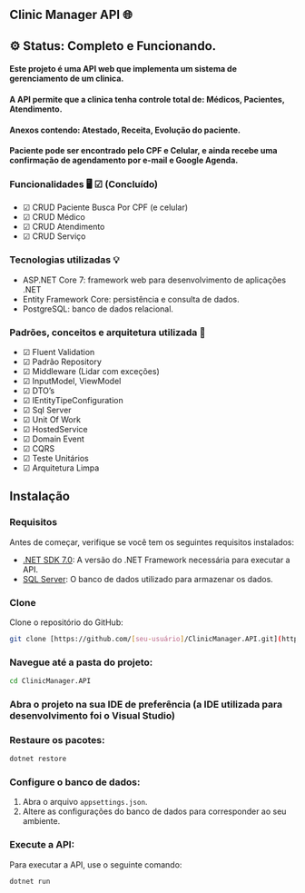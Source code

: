 ## Clinic Manager API 🌐

## ⚙️ Status: Completo e Funcionando.

#### Este projeto é uma API web que implementa um sistema de gerenciamento de um clinica.
#### A API permite que a clinica tenha controle total de: Médicos, Pacientes, Atendimento.
#### Anexos contendo: Atestado, Receita, Evolução do paciente.
#### Paciente pode ser encontrado pelo CPF e Celular, e ainda recebe uma confirmação de agendamento por e-mail e Google Agenda.


### Funcionalidades 🖥️  ☑ (Concluído)


- ☑ CRUD Paciente Busca Por CPF (e celular)
- ☑ CRUD Médico
- ☑ CRUD Atendimento
- ☑ CRUD Serviço

### Tecnologias utilizadas 💡

- ASP.NET Core 7: framework web para desenvolvimento de aplicações .NET
- Entity Framework Core: persistência e consulta de dados.
- PostgreSQL: banco de dados relacional.
  

### Padrões, conceitos e arquitetura utilizada 📂

- ☑ Fluent Validation
- ☑ Padrão Repository
- ☑ Middleware (Lidar com exceções)
- ☑ InputModel, ViewModel
- ☑ DTO’s 
- ☑ IEntityTipeConfiguration 
- ☑ Sql Server 
- ☑ Unit Of Work
- ☑ HostedService
- ☑ Domain Event
- ☑ CQRS
- ☑ Teste Unitários
- ☑ Arquitetura Limpa

## Instalação

### Requisitos

Antes de começar, verifique se você tem os seguintes requisitos instalados:

- [.NET SDK 7.0](https://dotnet.microsoft.com/download/dotnet/7.0): A versão do .NET Framework necessária para executar a API.
- [SQL Server](https://www.microsoft.com/en-us/sql-server): O banco de dados utilizado para armazenar os dados.

### Clone

Clone o repositório do GitHub:

```bash
git clone [https://github.com/[seu-usuário]/ClinicManager.API.git](https://github.com/viniciusvasconcelos9/Porfolio.git)
```

### Navegue até a pasta do projeto:

```bash
cd ClinicManager.API
```

### Abra o projeto na sua IDE de preferência (a IDE utilizada para desenvolvimento foi o Visual Studio)

### Restaure os pacotes:

```bash
dotnet restore
```

### Configure o banco de dados:

1. Abra o arquivo `appsettings.json`.
2. Altere as configurações do banco de dados para corresponder ao seu ambiente.

### Execute a API:

Para executar a API, use o seguinte comando:

```bash
dotnet run
```



















